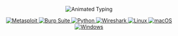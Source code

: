 <p align="center">
  <img src="https://readme-typing-svg.demolab.com?font=Fira+Code&weight=500&size=28&duration=4000&pause=1000&color=FFFFFF&center=true&vCenter=true&width=500&repeat=true&lines=0dayloran" alt="Animated Typing" />
</p>

<p align="center">
  <a href="https://github.com/0dayloran?tab=repositories">
    <img src="https://img.shields.io/badge/Metasploit-000000?style=for-the-badge&logo=metasploit&logoColor=white&labelColor=000000&animation=pulse" alt="Metasploit" />
    <img src="https://img.shields.io/badge/Burp_Suite-000000?style=for-the-badge&logoColor=white&labelColor=000000&animation=pulse" alt="Burp Suite" />
    <img src="https://img.shields.io/badge/Python-000000?style=for-the-badge&logo=python&logoColor=white&labelColor=000000&animation=pulse" alt="Python" />
    <img src="https://img.shields.io/badge/Wireshark-000000?style=for-the-badge&logo=wireshark&logoColor=white&labelColor=000000&animation=pulse" alt="Wireshark" />
    <img src="https://img.shields.io/badge/Linux-000000?style=for-the-badge&logo=linux&logoColor=white&labelColor=000000&animation=pulse" alt="Linux" />
    <img src="https://img.shields.io/badge/macOS-000000?style=for-the-badge&logo=apple&logoColor=white&labelColor=000000&animation=pulse" alt="macOS" />
    <img src="https://img.shields.io/badge/Windows-000000?style=for-the-badge&logo=windows&logoColor=white&labelColor=000000&animation=pulse" alt="Windows" />
  </a>
</p>

<!-- Dynamic background effect -->
<div align="center">
  <img src="https://raw.githubusercontent.com/0dayloran/0dayloran/main/assets/banner.gif" width="0" height="0">
</div>

